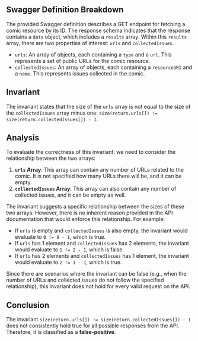 ## Swagger Definition Breakdown
The provided Swagger definition describes a GET endpoint for fetching a comic resource by its ID. The response schema indicates that the response contains a `data` object, which includes a `results` array. Within this `results` array, there are two properties of interest: `urls` and `collectedIssues`. 

- `urls`: An array of objects, each containing a `type` and a `url`. This represents a set of public URLs for the comic resource.
- `collectedIssues`: An array of objects, each containing a `resourceURI` and a `name`. This represents issues collected in the comic.

## Invariant
The invariant states that the size of the `urls` array is not equal to the size of the `collectedIssues` array minus one: `size(return.urls[]) != size(return.collectedIssues[]) - 1`. 

## Analysis
To evaluate the correctness of this invariant, we need to consider the relationship between the two arrays:
1. **`urls` Array**: This array can contain any number of URLs related to the comic. It is not specified how many URLs there will be, and it can be empty.
2. **`collectedIssues` Array**: This array can also contain any number of collected issues, and it can be empty as well.

The invariant suggests a specific relationship between the sizes of these two arrays. However, there is no inherent reason provided in the API documentation that would enforce this relationship. For example:
- If `urls` is empty and `collectedIssues` is also empty, the invariant would evaluate to `0 != 0 - 1`, which is true.
- If `urls` has 1 element and `collectedIssues` has 2 elements, the invariant would evaluate to `1 != 2 - 1`, which is false.
- If `urls` has 2 elements and `collectedIssues` has 1 element, the invariant would evaluate to `2 != 1 - 1`, which is true.

Since there are scenarios where the invariant can be false (e.g., when the number of URLs and collected issues do not follow the specified relationship), this invariant does not hold for every valid request on the API.

## Conclusion
The invariant `size(return.urls[]) != size(return.collectedIssues[]) - 1` does not consistently hold true for all possible responses from the API. Therefore, it is classified as a **false-positive**.
